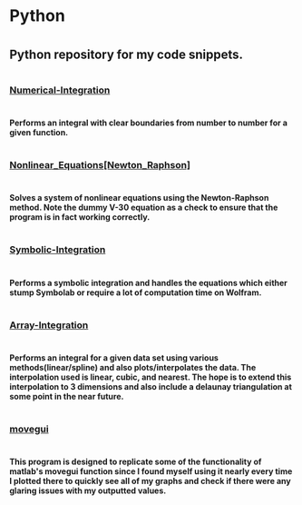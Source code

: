 # Python
#
#
## Python repository for my code snippets.
#
#
### [Numerical-Integration](https://github.com/jesse-anderson/Python/blob/main/Numerical-Integration.py) <a name ="Numerical Integration">
#
#### Performs an integral with clear boundaries from number to number for a given function.
#
#
### [Nonlinear_Equations[Newton_Raphson]](https://github.com/jesse-anderson/Python/blob/main/Nonlinear_Equations%5BNewton_Raphson%5D.py) <a name = "NonLinear Solver Using Newton Raphson method">
#
#### Solves a system of nonlinear equations using the Newton-Raphson method. Note the dummy V-30 equation as a check to ensure that the program is in fact working correctly.
#
#
### [Symbolic-Integration](https://github.com/jesse-anderson/Python/blob/main/Symbolic-Integration.py) <a name ="Symbolic Integration">
#
#### Performs a symbolic integration and handles the equations which either stump Symbolab or require a lot of computation time on Wolfram.
#
#
### [Array-Integration](https://github.com/jesse-anderson/Python/blob/main/Array-Integration.py) <a name ="Array Integration">
#
#### Performs an integral for a given data set using various methods(linear/spline) and also plots/interpolates the data. The interpolation used is linear, cubic, and nearest. The hope is to extend this interpolation to 3 dimensions and also include a delaunay triangulation at some point in the near future.
#
#
### [movegui](https://github.com/jesse-anderson/Python/blob/main/movegui.py) <a name ="movegui program">
#
#### This program is designed to replicate some of the functionality of matlab's movegui function since I found myself using it nearly every time I plotted there to quickly see all of my graphs and check if there were any glaring issues with my outputted values.
#
#
